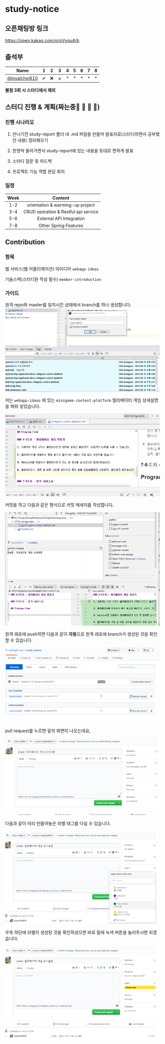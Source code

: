 # study-notice

## 오픈채팅방 링크

https://open.kakao.com/o/gVyqu4rb

## 출석부

|      Name     |  1 |  2 | 3  | 4 | 5 | 6 | 7 | 8 |
|:-------------:|:---:|:---:|----|---|---|---|---|---|
| [@loyalchoi610]( https://github.com/loyalchoi610)| ✔| ❌ | ＊ | * | * | * | * | * |

**불참 3회 시 스터디에서 제외**
 


## 스터디 진행 & 계획(짜는중👦 👧 👩 👨)

### 진행 시나리오

1. 만나기전 study-report 폴더 내 .md 파일을 만들어 발표자료(스터디하면서 공부했던 내용) 정리해오기

2. 한명씩 돌아가면서 study-report에 있는 내용을 토대로 편하게 발표

3. 스터디 질문 및 피드백

4. 프로젝트 기능 역할 분담 회의

### 일정

|      Week     |  Content | 
|:-------------:|:---:|
|1-2|orientation & warming-up project|
|3-4|CRUD operation & Restful api service|
|5-6|External API Integration|
|7-8|Other Spring Features|


## Contribution 

### 항목

웹 서비스(웹 어플리케이션) 아이디어 `webapp-ideas`

기술스택(스터디원 작성 필수) `member-introduction`

### 가이드

원격 repo와 master를 일치시킨 상태에서 branch를 하나 생성합니다.
![cont-1](./resource/images/contribution-guide/cont-1.png)

저는 `webapp-ideas` 에 있는 `minigame-contest-platform` 엘리베이터 게임 상세설명을 채워 넣었습니다.

![cont-2](./resource/images/contribution-guide/cont-2.png)

커밋을 하고 다음과 같은 형식으로 커밋 메세지를 작성합니다.

![cont-3](./resource/images/contribution-guide/cont-3.png)

원격 레포에 push하면 다음과 같이 **자동**으로 원격 레포에 branch가 생성된 것을 확인할 수 있습니다.

![cont-4](./resource/images/contribution-guide/cont-4.png)

pull request를 누르면 밑의 화면이 나오는데요,

![cont-5](./resource/images/contribution-guide/cont-5.png)

다음과 같이 미리 만들어놓은 라벨 태그를 다실 수 있습니다.

![cont-6](./resource/images/contribution-guide/cont-6.png)

우측 하단에 라벨이 생성된 것을 확인하셨으면 바로 밑에 녹색 버튼을 눌러주시면 되겠습니다.

![cont-7](./resource/images/contribution-guide/cont-7.png)
